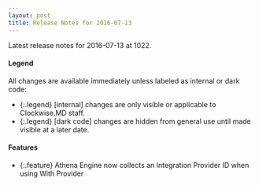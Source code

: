 ```yaml
---
layout: post
title: Release Notes for 2016-07-13
---
```


Latest release notes for 2016-07-13 at 1022.

<div class='legend' markdown='1'>

#### Legend

All changes are available immediately unless labeled as internal or dark code:

- {:.legend} [internal] changes are only visible or applicable to Clockwise.MD staff.
- {:.legend} [dark code] changes are hidden from general use until made visible at a later date.

</div>

<div class='features' markdown='1'>

#### Features

- {:.feature} Athena Engine now collects an Integration Provider ID when using With Provider

</div>

